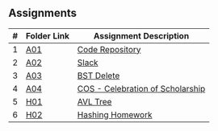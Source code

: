 ## Assignments

|  #  | Folder Link | Assignment Description |
| :-: | ----------- | ---------------------- |
|  1  | [A01](./A01/README.md)      | [Code Repository](./A01/README.md)          |
|  2  | [A02](./README.md)      | [Slack](./A02/README.md)         |
|  3  | [A03](./A03/README.md)      | [BST Delete](./A03/README.md)          |
|  4  | [A04](./A04/README.md) | [COS - Celebration of Scholarship](./A04/README.md) |
|  5  | [H01](./05-H01/README.md)      | [AVL Tree](./H01/main.cpp)          |
|  6  | [H02](./H02/README.md)      | [Hashing Homework](./H02/README.md)          |
